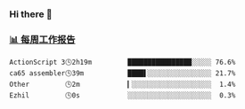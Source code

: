 ### Hi there 👋

<!-- waka-box start -->
### <a href="https://gist.github.com/b3f90cfdb958d2401b019f821c34c859" target="_blank">📊 每周工作报告</a>
```text
ActionScript 3🕓2h19m         ████████████████░░░░░ 76.6%
ca65 assembler🕓39m           ████▌░░░░░░░░░░░░░░░░ 21.7%
Other         🕓2m            ▎░░░░░░░░░░░░░░░░░░░░  1.4%
Ezhil         🕓0s            ░░░░░░░░░░░░░░░░░░░░░  0.3%
```
<!-- waka-box end -->

<!--
**yiningv/yiningv** is a ✨ _special_ ✨ repository because its `README.md` (this file) appears on your GitHub profile.
Here are some ideas to get you started:
- 🔭 I’m currently working on ...
- 🌱 I’m currently learning ...
- 👯 I’m looking to collaborate on ...
- 🤔 I’m looking for help with ...
- 💬 Ask me about ...
- 📫 How to reach me: ...
- 😄 Pronouns: ...
- ⚡ Fun fact: ...
-->
